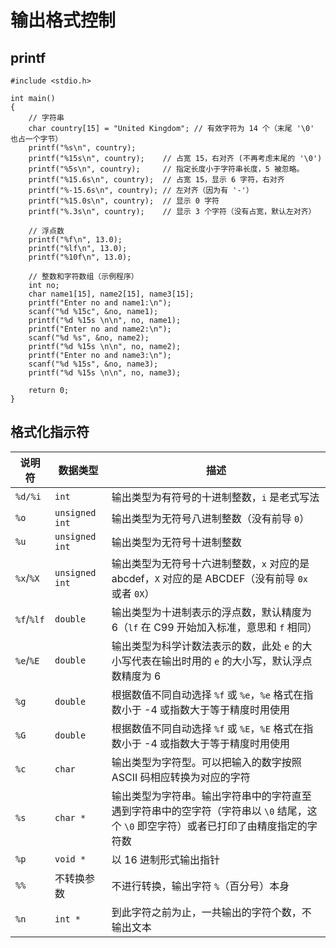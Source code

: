# 输出格式控制

## printf

```{code-block} c
#include <stdio.h>

int main()
{
    // 字符串
    char country[15] = "United Kingdom"; // 有效字符为 14 个（末尾 '\0' 也占一个字节）
    printf("%s\n", country);
    printf("%15s\n", country);    // 占宽 15，右对齐 (不再考虑末尾的 '\0')
    printf("%5s\n", country);     // 指定长度小于字符串长度，5 被忽略。
    printf("%15.6s\n", country);  // 占宽 15，显示 6 字符，右对齐
    printf("%-15.6s\n", country); // 左对齐（因为有 '-'）
    printf("%15.0s\n", country);  // 显示 0 字符
    printf("%.3s\n", country);    // 显示 3 个字符（没有占宽，默认左对齐）

    // 浮点数
    printf("%f\n", 13.0);
    printf("%lf\n", 13.0);
    printf("%10f\n", 13.0);

    // 整数和字符数组（示例程序）
    int no;
    char name1[15], name2[15], name3[15];
    printf("Enter no and name1:\n");
    scanf("%d %15c", &no, name1);
    printf("%d %15s \n\n", no, name1);
    printf("Enter no and name2:\n");
    scanf("%d %s", &no, name2);
    printf("%d %15s \n\n", no, name2);
    printf("Enter no and name3:\n");
    scanf("%d %15s", &no, name3);
    printf("%d %15s \n\n", no, name3);

    return 0;
}
```

## 格式化指示符

| 说明符     | 数据类型       | 描述                                                         |
| ---------- | -------------- | ------------------------------------------------------------ |
| `%d/%i`    | `int`          | 输出类型为有符号的十进制整数，`i` 是老式写法                 |
| `%o`       | `unsigned int` | 输出类型为无符号八进制整数（没有前导 `0`）                   |
| `%u`       | `unsigned int` | 输出类型为无符号十进制整数                                   |
| `%x`/`%X`  | `unsigned int` | 输出类型为无符号十六进制整数，`x` 对应的是 abcdef，`X` 对应的是 ABCDEF（没有前导 `0x` 或者 `0X`） |
| `%f`/`%lf` | `double`       | 输出类型为十进制表示的浮点数，默认精度为 6（`lf` 在 C99 开始加入标准，意思和 `f` 相同） |
| `%e`/`%E`  | `double`       | 输出类型为科学计数法表示的数，此处 `e` 的大小写代表在输出时用的 `e` 的大小写，默认浮点数精度为 6 |
| `%g`       | `double`       | 根据数值不同自动选择 `%f` 或 `%e`，`%e` 格式在指数小于 -4 或指数大于等于精度时用使用 |
| `%G`       | `double`       | 根据数值不同自动选择 `%f` 或 `%E`，`%E` 格式在指数小于 -4 或指数大于等于精度时用使用 |
| `%c`       | `char`         | 输出类型为字符型。可以把输入的数字按照 ASCII 码相应转换为对应的字符 |
| `%s`       | `char *`       | 输出类型为字符串。输出字符串中的字符直至遇到字符串中的空字符（字符串以 `\0` 结尾，这个 `\0` 即空字符）或者已打印了由精度指定的字符数 |
| `%p`       | `void *`       | 以 16 进制形式输出指针                                       |
| `%%`       | 不转换参数     | 不进行转换，输出字符 `%`（百分号）本身                       |
| `%n`       | `int *`        | 到此字符之前为止，一共输出的字符个数，不输出文本             |
